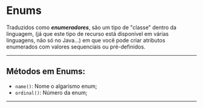 # Enums

Traduzidos como ***enumeradores***, são um tipo de
"classe" dentro da linguagem, (já que este tipo de
recurso está disponível em várias linguagens, não só
no Java...) em que você pode criar atributos enumerados com
valores sequenciais ou pré-definidos.

---

## Métodos em Enums:

- ``name()``: Nome o algarismo enum;
- ``ordinal()``: Número da enum;

---